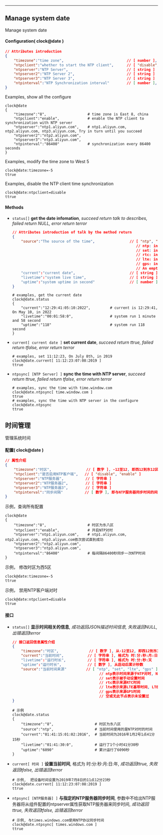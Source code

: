 ***
## Manage system date
Manage system date

#### Configuration( clock@date )
```json
// Attributes introduction
{
    "timezone":"time zone",                             // [ number ], -12 to 12, West 12 to East 12
    "ntpclient":"whether to start the NTP client",      // [ "disable", "enable" ]
    "ntpserver":"NTP Server",                           // [ string ]
    "ntpserver2":"NTP Server 2",                        // [ string ]
    "ntpserver3":"NTP Server 3",                        // [ string ]
    "ntpinterval":"NTP Synchronization interval"        // [ number ], interval (in seconds) for time synchronization with the NTP server
}
```
Examples, show all the configure
```shell
clock@date
{
    "timezone":"8",                   # time zone is East 8, china
    "ntpclient":"enable",             # enable the NTP client to synchronization with NTP server
    "ntpserver":"ntp1.aliyun.com",    # ntp1.aliyun.com, ntp2.aliyun.com, ntp3.aliyun.com, Try in turn until you succeed
    "ntpserver2":"ntp2.aliyun.com",
    "ntpserver3":"ntp3.aliyun.com",
    "ntpinterval":"86400"             # synchronization every 86400 seconds
}
```  
Examples, modify the time zone to West 5
```shell
clock@date:timezone=-5
ttrue
```  
Examples, disable the NTP client time synchronization
```shell
clock@date:ntpclient=disable
ttrue
```  



#### **Methods**
+ `status[]` **get the date infomation**, *succeed return talk to describes, failed return NULL, error return terror*
    ```json
    // Attributes introduction of talk by the method return
    {
        "source":"The source of the time",                // [ "ntp", "set", "lte", "gps" ]
                                                             // ntp: indicates that it originated from NTP, which has the highest NTP priority, and NTP synchronization success covers all other times
                                                             // set: indicates time set by manually
                                                             // rtc: indicates source RTC time  
                                                             // lte: indicates source LTE time 
                                                             // gps: indicates source GPS time 
                                                             // An empty or none of this node indicates that it has not been set
        "current":"current date",                         // [ string ], format is hour:minuti:second:month:day:year
        "livetime":"system live time",                    // [ string ], format is hour:minute:second:day
        "uptime":"system uptime in second"                // [ number ]
    }    
    ```
    ```shell
    # examples, get the current date
    clock@date.status
    {
        "current":"12:29:41:05:10:2022",         # current is 12:29:41, On May 10, in 2022
        "livetime":"00:01:58:0",                 # system run 1 minute and 58 second
        "uptime":"118"                           # system run 118 second
    }  
    ```

+ `current[ current date ]` **set current date**, *succeed return ttrue, failed return tfalse, error return terror*
    ```shell
    # examples, set 11:12:23, On July 8th, in 2019
    clock@date.current[ 11:12:23:07:08:2019 ]
    ttrue
    ```

+ `ntpsync[ [NTP Server] ]` **sync the time with NTP server**, *succeed return ttrue, failed return tfalse, error return terror*
    ```shell
    # examples, sync the time with time.window.com
    clock@date.ntpsync[ time.window.com ]
    ttrue
    # examples, sync the time with NTP server in the configure
    clock@date.ntpsync
    ttrue
    ```


## 时间管理
管理系统时间

#### **配置( clock@date )** 
```json
// 属性介绍
{
    "timezone":"时区",                // [ 数字 ], -12至12, 即西12到东12区
    "ntpclient":"是否启用NTP客户端",   // [ "disable", "enable" ]
    "ntpserver":"NTP服务器",          // [ 字符串 ]
    "ntpserver2":"NTP服务器2",        // [ 字符串 ]
    "ntpserver3":"NTP服务器3",        // [ 字符串 ]
    "ntpinterval":"同步间隔"          // [ 数字 ], 即与NTP服务器同步时间的间隔(秒为单位)
}
```
示例，查询所有配置
```shell
clock@date
{
    "timezone":"8",                   # 时区为东八区
    "ntpclient":"enable",             # 开启NTP对时
    "ntpserver":"ntp1.aliyun.com",    # ntp1.aliyun.com, ntp2.aliyun.com, ntp3.aliyun.com依次尝试直到成功
    "ntpserver2":"ntp2.aliyun.com",
    "ntpserver3":"ntp3.aliyun.com",
    "ntpinterval":"86400"             # 每间隔86400秒同步一次NTP时间
}
```  
示例， 修改时区为西5区
```shell
clock@date:timezone=-5
ttrue
```  
示例， 禁用NTP客户端对时
```shell
clock@date:ntpclient=disable
ttrue
```  

#### **接口** 
+ `status[]` **显示时间相关的信息**, *成功返回JSON描述时间信息, 失败返回NULL, 出错返回terror*
    ```json
    // 接口返回信息属性介绍
    {
        "timezone":"时区",              // [ 数字 ], 从-12至12, 即西12到东12区
        "current":"当前时间",           // [ 字符串 ], 格式为 时:分:秒:月:日:年
        "livetime":"运行时长",          // [ 字符串 ], 格式为 时:分:秒:天
        "uptime":"运行时长",            // [ 数字 ], 从启动后累计秒数
        "source":"当前时间来源"         // [ "ntp", "set", "lte", "gps" ]
                                            // ntp表示时间来源于NTP对时, NTP对时优先级最高, NTP对时成功即覆盖所有其它时间
                                            // set表示被手动设置时间
                                            // rtc表示来源RTC时间 
                                            // lte表示来源LTE基带时间, LTE基带时间最低, 只在时间未设置过才会使用LTE基带时间
                                            // gps表示来源GPS时间 
                                            // 空或无此节点表示未设置过
    }
    ```
    ```shell
    # 示例
    clock@date.status
    {
        "timezone":"8",                   # 时区为东八区
        "source":"ntp",                   # 当前时间使用的是NTP对时的时间
        "current":"01:41:15:01:02:2016",  # 当前时间为2016年1月2号1点41分15秒
        "livetime":"01:41:30:0",          # 运行了1个小时41分30秒
        "uptime":"6090"                   # 累计运行了6090秒
    }
    ```

+ `current[ 时间 ]` **设置当前时间**, 格式为 时:分:秒:月:日:年, *成功返回ttrue, 失败返回tfalse, 出错返回terror*
    ```shell
    # 示例,  把设备时间设置为2019年7月8日的11点12分23秒
    clock@date.current[ 11:12:23:07:08:2019 ]
    ttrue
    ```

+ `ntpsync[ [NTP服务器] ]` **与指定的NTP服务器同步时间**, 参数中不给出NTP服务器将从组件配置的ntpserver属性获取NTP服务器来同步时间, *成功返回ttrue, 失败返回tfalse, 出错返回terror*
    ```shell
    # 示例, 与times.windows.com使用NTP协议同步时间
    clock@date.ntpsync[ times.windows.com ]
    ttrue
    ```

